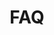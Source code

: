 ---
financial_year: 2017-18
slug: faq
layout: faq
years:
- [2015-16, /2015-16/faq, link]
- [2016-17, /2016-17/faq, link]
- [2017-18, /2017-18/faq, active]
active: faq
title: FAQ
nested: false
---